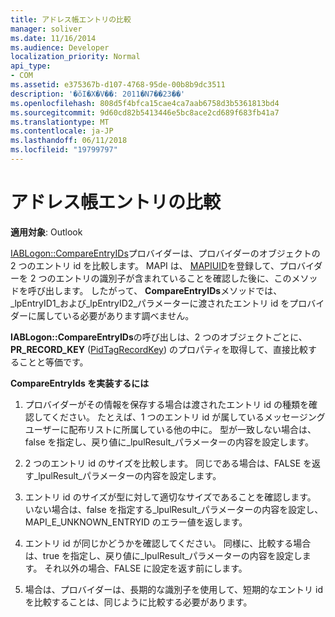 ```yaml
---
title: アドレス帳エントリの比較
manager: soliver
ms.date: 11/16/2014
ms.audience: Developer
localization_priority: Normal
api_type:
- COM
ms.assetid: e375367b-d107-4768-95de-00b8b9dc3511
description: '�ŏI�X�V��: 2011�N7��23��'
ms.openlocfilehash: 808d5f4bfca15cae4ca7aab6758d3b5361813bd4
ms.sourcegitcommit: 9d60cd82b5413446e5bc8ace2cd689f683fb41a7
ms.translationtype: MT
ms.contentlocale: ja-JP
ms.lasthandoff: 06/11/2018
ms.locfileid: "19799797"
---
```

# <a name="comparing-address-book-entries"></a>アドレス帳エントリの比較

  
  
**適用対象**: Outlook 
  
[IABLogon::CompareEntryIDs](iablogon-compareentryids.md)プロバイダーは、プロバイダーのオブジェクトの 2 つのエントリ id を比較します。 MAPI は、 [MAPIUID](mapiuid.md)を登録して、プロバイダーを 2 つのエントリの識別子が含まれていることを確認した後に、このメソッドを呼び出します。 したがって、 **CompareEntryIDs**メソッドでは、 _lpEntryID1_および_lpEntryID2_パラメーターに渡されたエントリ id をプロバイダーに属している必要があります調べません。 
  
**IABLogon::CompareEntryIDs**の呼び出しは、2 つのオブジェクトごとに、 **PR_RECORD_KEY** ([PidTagRecordKey](pidtagrecordkey-canonical-property.md)) のプロパティを取得して、直接比較することと等価です。
  
 **CompareEntryIds を実装するには**
  
1. プロバイダーがその情報を保存する場合は渡されたエントリ id の種類を確認してください。 たとえば、1 つのエントリ id が属しているメッセージング ユーザーに配布リストに所属している他の中に。 型が一致しない場合は、false を指定し、戻り値に_lpulResult_パラメーターの内容を設定します。 
    
2. 2 つのエントリ id のサイズを比較します。 同じである場合は、FALSE を返す_lpulResult_パラメーターの内容を設定します。 
    
3. エントリ id のサイズが型に対して適切なサイズであることを確認します。 いない場合は、false を指定する_lpulResult_パラメーターの内容を設定し、MAPI_E_UNKNOWN_ENTRYID のエラー値を返します。 
    
4. エントリ id が同じかどうかを確認してください。 同様に、比較する場合は、true を指定し、戻り値に_lpulResult_パラメーターの内容を設定します。 それ以外の場合、FALSE に設定を返す前にします。 
    
5. 場合は、プロバイダーは、長期的な識別子を使用して、短期的なエントリ id を比較することは、同じように比較する必要があります。
    

